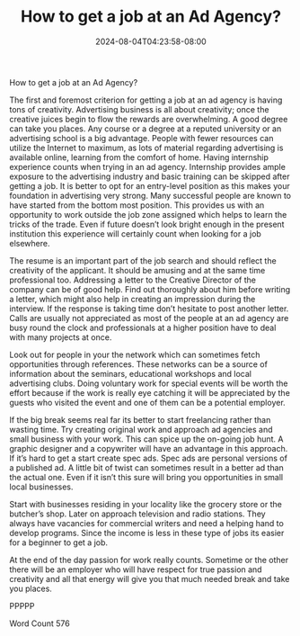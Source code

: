 ﻿---
title: "How to get a job at an Ad Agency?"
date: 2024-08-04T04:23:58-08:00
description: "TXT Tips for Web Success"
featured_image: "/images/TXT.jpg"
tags: ["TXT"]
---

How to get a job at an Ad Agency?

The first and foremost criterion for getting a job at an ad agency is having tons of creativity. Advertising business is all about creativity; once the creative juices begin to flow the rewards are overwhelming. A good degree can take you places. Any course or a degree at a reputed university or an advertising school is a big advantage. People with fewer resources can utilize the Internet to maximum, as lots of material regarding advertising is available online, learning from the comfort of home. Having internship experience counts when trying in an ad agency. Internship provides ample exposure to the advertising industry and basic training can be skipped after getting a job. It is better to opt for an entry-level position as this makes your foundation in advertising very strong. Many successful people are known to have started from the bottom most position. This provides us with an opportunity to work outside the job zone assigned which helps to learn the tricks of the trade. Even if future doesn’t look bright enough in the present institution this experience will certainly count when looking for a job elsewhere. 

The resume is an important part of the job search and should reflect the creativity of the applicant. It should be amusing and at the same time professional too. Addressing a letter to the Creative Director of the company can be of good help. Find out thoroughly about him before writing a letter, which might also help in creating an impression during the interview. If the response is taking time don’t hesitate to post another letter. Calls are usually not appreciated as most of the people at an ad agency are busy round the clock and professionals at a higher position have to deal with many projects at once.   

Look out for people in your the network which can sometimes fetch opportunities through references. These networks can be a source of information about the seminars, educational workshops and local advertising clubs. Doing voluntary work for special events will be worth the effort because if the work is really eye catching it will be appreciated by the guests who visited the event and one of them can be a potential employer. 

If the big break seems real far its better to start freelancing rather than wasting time. Try creating original work and approach ad agencies and small business with your work. This can spice up the on-going job hunt. A graphic designer and a copywriter will have an advantage in this approach. If it’s hard to get a start create spec ads. Spec ads are personal versions of a published ad. A little bit of twist can sometimes result in a better ad than the actual one. Even if it isn’t this sure will bring you opportunities in small local businesses.

Start with businesses residing in your locality like the grocery store or the butcher’s shop. Later on approach television and radio stations. They always have vacancies for commercial writers and need a helping hand to develop programs. Since the income is less in these type of jobs its easier for a beginner to get a job. 

At the end of the day passion for work really counts. Sometime or the other there will be an employer who will have respect for true passion and creativity and all that energy will give you that much needed break and take you places. 

PPPPP

Word Count 576

